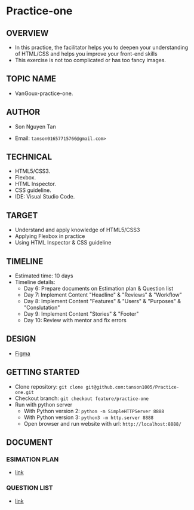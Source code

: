 # Practice-one

## OVERVIEW

- In this practice, the facilitator helps you to deepen your understanding of HTML/CSS and helps you improve your front-end skills
- This exercise is not too complicated or has too fancy images.

## TOPIC NAME

- VanGoux-practice-one.

## AUTHOR

- Son Nguyen Tan

- Email: `tanson01657715766@gmail.com>`

## TECHNICAL

- HTML5/CSS3.
- Flexbox.
- HTML Inspector.
- CSS guideline.
- IDE: Visual Studio Code.

## TARGET

- Understand and apply knowledge of HTML5/CSS3
- Applying Flexbox in practice
- Using HTML Inspector & CSS guideline

## TIMELINE

- Estimated time: 10 days
- Timeline details:
  - Day 6: Prepare documents on Estimation plan & Question list
  - Day 7: Implement Content "Headline" & "Reviews" & "Workflow"
  - Day 8: Implement Content "Features" & "Users" & "Purposes" & "Conslutation"
  - Day 9: Implement Content "Stories" & "Footer"
  - Day 10: Review with mentor and fix errors

## DESIGN

- [Figma](<https://www.figma.com/file/qOzycQwFeiAtu1J3X3K9Rq/Practice-One-HTML%2FCSS?node-id=0%3A1>)

## GETTING STARTED

- Clone repository: `git clone git@github.com:tanson1005/Practice-one.git`
- Checkout branch: `git checkout feature/practice-one`
- Run with python server
  - With Python version 2: `python -m SimpleHTTPServer 8888`
  - With Python version 3: `python3 -m http.server 8888`
  - Open browser and run website with url: `http://localhost:8888/`

## DOCUMENT
### ESIMATION PLAN

- [link](<https://docs.google.com/document/d/14DLRLGO1A11rArRbcXxdPyBkUsh3ZKRuFuEcBZXjXKQ/edit>)

### QUESTION LIST

- [link](<https://docs.google.com/document/d/1kF41m4dSKHQznSJDgr00lQmMd3ezlTJ9acSHmxMZc1U/edit>)
